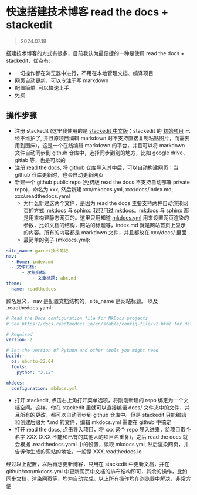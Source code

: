 # 快速搭建技术博客 read the docs + stackedit


> 2024.07.18



搭建技术博客的方式有很多，目前我认为最便捷的一种是使用 read the docs + stackedit，优点有:

* 一切操作都在浏览器中进行，不用在本地管理文档、编译项目
* 网页自动更新，可以专注于写 markdown
* 配置简单, 可以快速上手
* 免费

## 操作步骤

* 注册 stackedit (这里我使用的是 [stackedit 中文版](https://stackedit.cn/)；stackedit 的 [初始项目](https://stackedit.io/) 已经不维护了, 并且原项目编辑 markdown 时不支持直接复制粘贴图片，而需要用到图床)，这是一个在线编辑 markdown 的平台，并且可以将 markdown 文件自动同步到 github 仓库中，选择同步到别的地方，比如 google drive、gitlab 等，也是可以的
* 注册 [read the docs](https://about.readthedocs.com/), 将 github 仓库导入其中后，可以自动构建网页；当 github 仓库更新时，也会自动更新网页
* 新建一个 github public repo (免费版 read the docs 不支持自动部署 private repo)，命名为 xxx, 然后新建 xxx/mkdocs.yml, xxx/docs/index.md, xxx/.readthedocs.yaml
	* 为什么新建这两个文件，是因为 read the docs 主要支持两种自动渲染网页的方式: mkdocs 与 sphinx. 我只用过 mkdocs。mkdocs 与 sphinx 都是用来构建静态网页的。这里只用知道 [mkdocs.yml](https://www.mkdocs.org/user-guide/configuration/) 用来设置网页渲染的参数，比如文档的结构，网站的标题等，index.md 就是网站首页上显示的内容。所有的内容都是 markdown 文件，并且都放在 xxx/docs/ 里面
	* 最简单的例子 (mkdocs.yml):
	
```yml
site_name: garnet技术笔记
nav:
  - Home: index.md
  - 文件归档:
	  - 次级归档:
		  - 文章标题: abc.md
theme:
  name: readthedocs
```
顾名思义， nav 是配置文档结构的，site_name 是网站标题。
以及 .readthedocs.yaml:
```yml
# Read the Docs configuration file for MkDocs projects
# See https://docs.readthedocs.io/en/stable/config-file/v2.html for details

# Required
version: 2

# Set the version of Python and other tools you might need
build:
  os: ubuntu-22.04
  tools:
    python: "3.12"

mkdocs:
  configuration: mkdocs.yml
```

* 打开 stackedit, 点击右上角打开菜单选项，将刚刚新建的 repo 绑定为一个文档空间。这样，你在 stackedit 里就可以直接编辑 docs/ 文件夹中的文件，并且所有的更改，都可以自动同步到 github 仓库中。但是 stackedit 只能编辑和创建后缀为 *.md 的文件，编辑 mkdocs.yml 需要在 github 中搞定
* 打开 read the docs, 点击导入项目，将 xxx 这个 repo 导入进来，给项目取个名字 XXX (XXX 不能和已有的其他人的项目名重复)，之后 read the docs 就会根据 .readthedocs.yaml 中的设置，读取 mkdocs.yml, 然后渲染网页，并告诉你生成的网站的地址，一般是 XXX.readthedocs.io

经过以上配置，以后再想更新博客，只用在 stackedit 中更新文档，并在 github/xxx/mkdocs.yml 中更新网页中文档的排布结构即可，其余的操作，比如同步文档、渲染网页等，均为自动完成。以上所有操作均在浏览器中解决，非常方便





<!--stackedit_data:
eyJoaXN0b3J5IjpbMTEyNzA3OTc3MCwxMzMzODc4MzQsMTI3OD
c2MDI3NCwtMjAyMDkyNzI3M119
-->